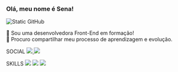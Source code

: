 

### Olá, meu nome é Sena!

<img src="https://img.shields.io/static/v1?label=Overview&message=ALICESENA&color=f8efd4&style=for-the-badge&logo=GitHub" alt="Static GitHub">

<p>🦄 Sou uma desenvolvedora Front-End em formação!<br/> 
💼 Procuro compartilhar meu processo de aprendizagem e evolução. </p>

SOCIAL <a href="https://www.linkedin.com/in/alicemariasenapereira"> <img src="https://img.shields.io/badge/LinkedIn-0077B5?style=for-the-badge&logo=linkedin&logoColor=white"> </a>
<a href="https://www.instagram.com/btwsena?igsh=MXhrODJ4cjdwYmNiYw==" > <img src="https://img.shields.io/badge/Instagram-E4405F?style=for-the-badge&logo=instagram&logoColor=white"> </a>

SKILLS <img src= "https://img.shields.io/badge/HTML-239120?style=for-the-badge&logo=html5&logoColor=white" > <img src= "https://img.shields.io/badge/CSS-239120?&style=for-the-badge&logo=css3&logoColor=white" > <img src= "https://img.shields.io/badge/JavaScript-F7DF1E?style=for-the-badge&logo=javascript&logoColor=black" >

